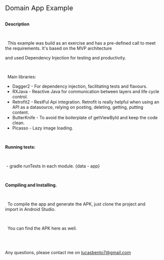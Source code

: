 <p><span style="font-size:22px;">Domain App Example</span><br />

<br />

<strong>Description</strong><br />

<br />

&nbsp; This example was build as an exercise and has a pre-defined call to meet the requirements. It&#39;s based on the MVP architecture<br />

and used Dependency Injection for testing and productivity.<br />

<br />

&nbsp; Main libraries:</p>

<ul>

<li>Dagger2 - For dependency injection, facilitating tests and flavours.</li>

<li>RXJava - Reactive Java for communication between layers and life cycle control.</li>

<li>Retrofit2 - RestFul Api integration. Retrofit is really helpful when using an API as a datasource, relying on posting, deleting, getting, putting content.</li>

<li>ButterKnife - To avoid the boilerplate of getViewById and keep the code clean.</li>

<li>Picasso - Lazy image loading.</li>

</ul>

<p><br />

<strong>Running tests:</strong><br />

<br />

&nbsp;- gradle runTests in each module. {data - app}<br />

<br />

<strong>Compiling and Installing.</strong><br />

<br />

&nbsp; To compile the app and generate the APK, just clone the project and import in Android Studio.<br />

<br />

&nbsp; You can find the APK here as well.<br />

<br />

<br />

Any questions, please contact me on lucasbento7@gmail.com</p>